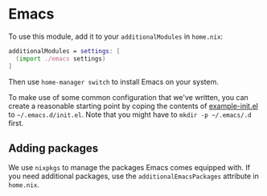 # Emacs

To use this module, add it to your `additionalModules` in `home.nix`:

```nix
additionalModules = settings: [
  (import ./emacs settings)
]
```

Then use `home-manager switch` to install Emacs on your system.

To make use of some common configuration that we've written, you can create a
reasonable starting point by coping the contents of
[example-init.el](./ag-emacs/example-init.el) to `~/.emacs.d/init.el`. Note
that you might have to `mkdir -p ~/.emacs/.d` first.

## Adding packages

We use `nixpkgs` to manage the packages Emacs comes equipped with. If you need
additional packages, use the `additionalEmacsPackages` attribute in `home.nix`.
